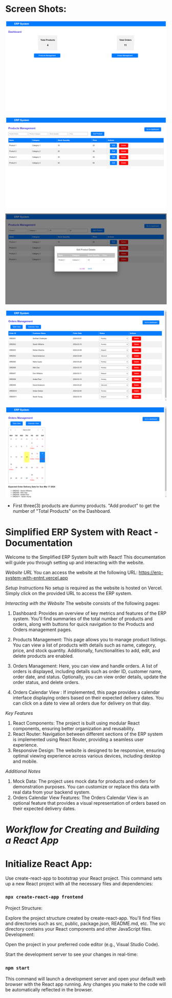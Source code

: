 # Screen Shots:

![alt text](image.png)

![alt text](image-4.png)

![alt text](image-1.png)

![alt text](image-2.png)

![alt text](image-3.png)


- First three(3) products are dummy products. "Add product" to get the number of "Total Products" on the Dashboard.

# Simplified ERP System with React - Documentation

Welcome to the Simplified ERP System built with React! This documentation will guide you through setting up and interacting with the website.

*Website URL*
You can access the website at the following URL: https://erp-system-with-entnt.vercel.app

*Setup Instructions*
No setup is required as the website is hosted on Vercel. Simply click on the provided URL to access the ERP system.

*Interacting with the Website*
The website consists of the following pages:

1. Dashboard: Provides an overview of key metrics and features of the ERP system. You'll find summaries of the total number of products and orders, along with buttons for quick navigation to the Products and Orders management pages.

2. Products Management: This page allows you to manage product listings. You can view a list of products with details such as name, category, price, and stock quantity. Additionally, functionalities to add, edit, and delete products are enabled.

3. Orders Management: Here, you can view and handle orders. A list of orders is displayed, including details such as order ID, customer name, order date, and status. Optionally, you can view order details, update the order status, and delete orders.

4. Orders Calendar View : If implemented, this page provides a calendar interface displaying orders based on their expected delivery dates. You can click on a date to view all orders due for delivery on that day.

*Key Features*
1. React Components: The project is built using modular React components, ensuring better organization and reusability.
2. React Router: Navigation between different sections of the ERP system is implemented using React Router, providing a seamless user experience.
3. Responsive Design: The website is designed to be responsive, ensuring optimal viewing experience across various devices, including desktop and mobile.

*Additional Notes*
1. Mock Data: The project uses mock data for products and orders for demonstration purposes. You can customize or replace this data with real data from your backend system.
2. Orders Calendar View Features: The Orders Calendar View is an optional feature that provides a visual representation of orders based on their expected delivery dates.

# *Workflow for Creating and Building a React App*

# Initialize React App:

Use create-react-app to bootstrap your React project. This command sets up a new React project with all the necessary files and dependencies:

### `npx create-react-app frontend`

Project Structure:

Explore the project structure created by create-react-app. You'll find files and directories such as src, public, package.json, README.md, etc.
The src directory contains your React components and other JavaScript files.
Development:

Open the project in your preferred code editor (e.g., Visual Studio Code).

Start the development server to see your changes in real-time:

### `npm start`

This command will launch a development server and open your default web browser with the React app running. Any changes you make to the code will be automatically reflected in the browser.
